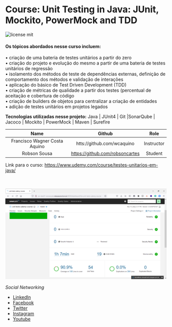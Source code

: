 # Course: Unit Testing in Java: JUnit, Mockito, PowerMock and TDD

![license mit](https://img.shields.io/github/license/robsoncartes/unit-tests-udemy-course?color=red&logo=MIT&style=plastic)

#### Os tópicos abordados nesse curso incluem:

• criação de uma bateria de testes unitários a partir do zero\
• criação do projeto e evolução do mesmo a partir de uma bateria de testes unitários de regressão\
• isolamento dos métodos de teste de dependências externas, definição de comportamento dos métodos e validação de
interações\
• aplicação do básico de Test Driven Development (TDD)\
• criação de métricas de qualidade a partir dos testes (percentual de aceitação e cobertura de código\
• criação de builders de objetos para centralizar a criação de entidades\
• adição de testes unitários em projetos legados

**Tecnologias utilizadas nesse projeto:** Java | JUnit4 | Git |SonarQube | Jacoco | Mockito | PowerMock | Maven |
Surefire

|           **Name**            |           **Github**            |  **Role**  |
|:-----------------------------:|:-------------------------------:|:----------:|
| Francisco Wagner Costa Aquino |   htts://github.com/wcaquino    | Instructor |
|         Robson Sousa          | https://github.com/robsoncartes |  Student   |

Link para o curso: https://www.udemy.com/course/testes-unitarios-em-java/

\
\
![](images/sonar-qube-3.png)

*Social Networking*

- [LinkedIn](https://www.linkedin.com/in/releasesolutions/)
- [Facebook](https://www.facebook.com/robsoncartes/)
- [Twitter](https://twitter.com/robson_cartes)
- [Instagram](https://www.instagram.com/robsoncartes/)
- [Youtube](https://www.youtube.com/robsoncartes)

